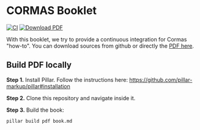 # CORMAS Booklet

[![CI](https://github.com/cormas/Booklet-CORMAS/actions/workflows/main.yml/badge.svg)](https://github.com/cormas/Booklet-CORMAS/actions/workflows/main.yml)
[![Download PDF](https://img.shields.io/badge/Download-PDF-9cf.svg)](https://github.com/cormas/Booklet-CORMAS/releases/download/latest/Booklet-CORMAS.pdf)

With this booklet, we try to provide a continuous integration for Cormas "how-to". You can download sources from github or directly the [PDF here](https://github.com/cormas/Booklet-CORMAS/releases/download/latest/Booklet-CORMAS.pdf).

## Build PDF locally

**Step 1.** Install Pillar. Follow the instructions here: https://github.com/pillar-markup/pillar#installation

**Step 2.** Clone this repository and navigate inside it.

**Step 3.** Build the book:

```
pillar build pdf book.md
```

